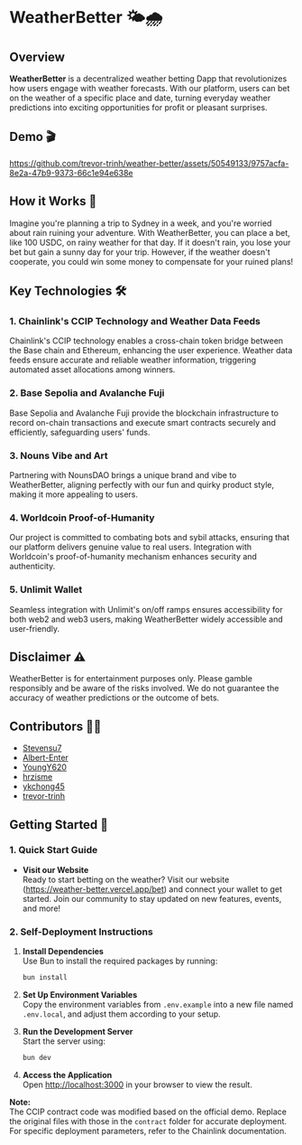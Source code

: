 # WeatherBetter 🌤️🌧️

## Overview

**WeatherBetter** is a decentralized weather betting Dapp that revolutionizes how users engage with weather forecasts. With our platform, users can bet on the weather of a specific place and date, turning everyday weather predictions into exciting opportunities for profit or pleasant surprises.

## Demo 🎬
https://github.com/trevor-trinh/weather-better/assets/50549133/9757acfa-8e2a-47b9-9373-66c1e94e638e

## How it Works 🤔

Imagine you're planning a trip to Sydney in a week, and you're worried about rain ruining your adventure. With WeatherBetter, you can place a bet, like 100 USDC, on rainy weather for that day. If it doesn't rain, you lose your bet but gain a sunny day for your trip. However, if the weather doesn't cooperate, you could win some money to compensate for your ruined plans!

## Key Technologies 🛠️

### 1. Chainlink's CCIP Technology and Weather Data Feeds

Chainlink's CCIP technology enables a cross-chain token bridge between the Base chain and Ethereum, enhancing the user experience. Weather data feeds ensure accurate and reliable weather information, triggering automated asset allocations among winners.

### 2. Base Sepolia and Avalanche Fuji

Base Sepolia and Avalanche Fuji provide the blockchain infrastructure to record on-chain transactions and execute smart contracts securely and efficiently, safeguarding users' funds.

### 3. Nouns Vibe and Art

Partnering with NounsDAO brings a unique brand and vibe to WeatherBetter, aligning perfectly with our fun and quirky product style, making it more appealing to users.

### 4. Worldcoin Proof-of-Humanity

Our project is committed to combating bots and sybil attacks, ensuring that our platform delivers genuine value to real users. Integration with Worldcoin's proof-of-humanity mechanism enhances security and authenticity.

### 5. Unlimit Wallet

Seamless integration with Unlimit's on/off ramps ensures accessibility for both web2 and web3 users, making WeatherBetter widely accessible and user-friendly.

## Disclaimer ⚠️

WeatherBetter is for entertainment purposes only. Please gamble responsibly and be aware of the risks involved. We do not guarantee the accuracy of weather predictions or the outcome of bets.

## Contributors 🙋‍♂️

- [Stevensu7](https://github.com/Stevensu7)
- [Albert-Enter](https://github.com/Albert-Enter)  
- [YoungY620](https://github.com/YoungY620)  
- [hrzisme](https://github.com/hrzisme)  
- [ykchong45](https://github.com/ykchong45)  
- [trevor-trinh](https://github.com/trevor-trinh)  

## Getting Started 🚀

### 1. Quick Start Guide

- **Visit our Website**  
  Ready to start betting on the weather? Visit our website (https://weather-better.vercel.app/bet) and connect your wallet to get started. Join our community to stay updated on new features, events, and more!

### 2. Self-Deployment Instructions

1. **Install Dependencies**  
   Use Bun to install the required packages by running:  
   ```bash
   bun install
   ```

2. **Set Up Environment Variables**  
   Copy the environment variables from `.env.example` into a new file named `.env.local`, and adjust them according to your setup.

3. **Run the Development Server**  
   Start the server using:  
   ```bash
   bun dev
   ```

4. **Access the Application**  
   Open [http://localhost:3000](http://localhost:3000) in your browser to view the result.

**Note:**  
The CCIP contract code was modified based on the official demo. Replace the original files with those in the `contract` folder for accurate deployment. For specific deployment parameters, refer to the Chainlink documentation.

